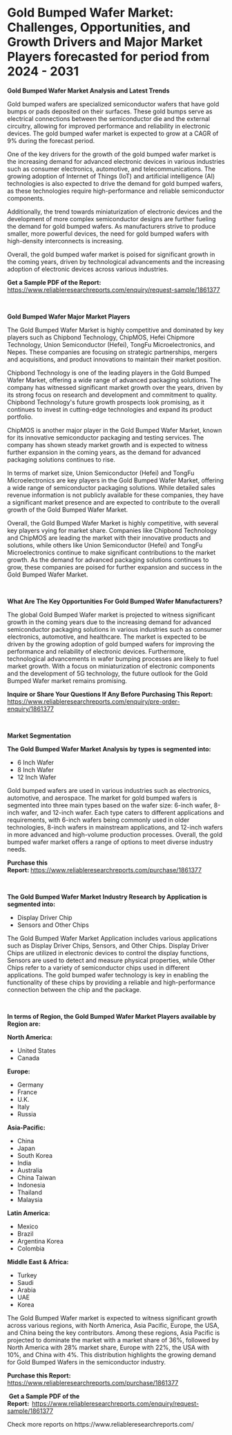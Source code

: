 <p><h1>Gold Bumped Wafer Market: Challenges, Opportunities, and Growth Drivers and Major Market Players forecasted for period from 2024 - 2031</h1></p><p><strong>Gold Bumped Wafer Market Analysis and Latest Trends</strong></p>
<p><p>Gold bumped wafers are specialized semiconductor wafers that have gold bumps or pads deposited on their surfaces. These gold bumps serve as electrical connections between the semiconductor die and the external circuitry, allowing for improved performance and reliability in electronic devices. The gold bumped wafer market is expected to grow at a CAGR of 9% during the forecast period.</p><p>One of the key drivers for the growth of the gold bumped wafer market is the increasing demand for advanced electronic devices in various industries such as consumer electronics, automotive, and telecommunications. The growing adoption of Internet of Things (IoT) and artificial intelligence (AI) technologies is also expected to drive the demand for gold bumped wafers, as these technologies require high-performance and reliable semiconductor components.</p><p>Additionally, the trend towards miniaturization of electronic devices and the development of more complex semiconductor designs are further fueling the demand for gold bumped wafers. As manufacturers strive to produce smaller, more powerful devices, the need for gold bumped wafers with high-density interconnects is increasing.</p><p>Overall, the gold bumped wafer market is poised for significant growth in the coming years, driven by technological advancements and the increasing adoption of electronic devices across various industries.</p></p>
<p><strong>Get a Sample PDF of the Report:&nbsp;</strong> <a href="https://www.reliableresearchreports.com/enquiry/request-sample/1861377">https://www.reliableresearchreports.com/enquiry/request-sample/1861377</a></p>
<p>&nbsp;</p>
<p><strong>Gold Bumped Wafer Major Market Players</strong></p>
<p><p>The Gold Bumped Wafer Market is highly competitive and dominated by key players such as Chipbond Technology, ChipMOS, Hefei Chipmore Technology, Union Semiconductor (Hefei), TongFu Microelectronics, and Nepes. These companies are focusing on strategic partnerships, mergers and acquisitions, and product innovations to maintain their market position.</p><p>Chipbond Technology is one of the leading players in the Gold Bumped Wafer Market, offering a wide range of advanced packaging solutions. The company has witnessed significant market growth over the years, driven by its strong focus on research and development and commitment to quality. Chipbond Technology's future growth prospects look promising, as it continues to invest in cutting-edge technologies and expand its product portfolio.</p><p>ChipMOS is another major player in the Gold Bumped Wafer Market, known for its innovative semiconductor packaging and testing services. The company has shown steady market growth and is expected to witness further expansion in the coming years, as the demand for advanced packaging solutions continues to rise.</p><p>In terms of market size, Union Semiconductor (Hefei) and TongFu Microelectronics are key players in the Gold Bumped Wafer Market, offering a wide range of semiconductor packaging solutions. While detailed sales revenue information is not publicly available for these companies, they have a significant market presence and are expected to contribute to the overall growth of the Gold Bumped Wafer Market.</p><p>Overall, the Gold Bumped Wafer Market is highly competitive, with several key players vying for market share. Companies like Chipbond Technology and ChipMOS are leading the market with their innovative products and solutions, while others like Union Semiconductor (Hefei) and TongFu Microelectronics continue to make significant contributions to the market growth. As the demand for advanced packaging solutions continues to grow, these companies are poised for further expansion and success in the Gold Bumped Wafer Market.</p></p>
<p>&nbsp;</p>
<p><strong>What Are The Key Opportunities For Gold Bumped Wafer Manufacturers?</strong></p>
<p><p>The global Gold Bumped Wafer market is projected to witness significant growth in the coming years due to the increasing demand for advanced semiconductor packaging solutions in various industries such as consumer electronics, automotive, and healthcare. The market is expected to be driven by the growing adoption of gold bumped wafers for improving the performance and reliability of electronic devices. Furthermore, technological advancements in wafer bumping processes are likely to fuel market growth. With a focus on miniaturization of electronic components and the development of 5G technology, the future outlook for the Gold Bumped Wafer market remains promising.</p></p>
<p><strong>Inquire or Share Your Questions If Any Before Purchasing This Report:</strong> <a href="https://www.reliableresearchreports.com/enquiry/pre-order-enquiry/1861377">https://www.reliableresearchreports.com/enquiry/pre-order-enquiry/1861377</a></p>
<p>&nbsp;</p>
<p><strong>Market Segmentation</strong></p>
<p><strong>The Gold Bumped Wafer Market Analysis by types is segmented into:</strong></p>
<p><ul><li>6 Inch Wafer</li><li>8 Inch Wafer</li><li>12 Inch Wafer</li></ul></p>
<p><p>Gold bumped wafers are used in various industries such as electronics, automotive, and aerospace. The market for gold bumped wafers is segmented into three main types based on the wafer size: 6-inch wafer, 8-inch wafer, and 12-inch wafer. Each type caters to different applications and requirements, with 6-inch wafers being commonly used in older technologies, 8-inch wafers in mainstream applications, and 12-inch wafers in more advanced and high-volume production processes. Overall, the gold bumped wafer market offers a range of options to meet diverse industry needs.</p></p>
<p><strong>Purchase this Report:&nbsp;</strong><a href="https://www.reliableresearchreports.com/purchase/1861377">https://www.reliableresearchreports.com/purchase/1861377</a></p>
<p>&nbsp;</p>
<p><strong>The Gold Bumped Wafer Market Industry Research by Application is segmented into:</strong></p>
<p><ul><li>Display Driver Chip</li><li>Sensors and Other Chips</li></ul></p>
<p><p>The Gold Bumped Wafer Market Application includes various applications such as Display Driver Chips, Sensors, and Other Chips. Display Driver Chips are utilized in electronic devices to control the display functions, Sensors are used to detect and measure physical properties, while Other Chips refer to a variety of semiconductor chips used in different applications. The gold bumped wafer technology is key in enabling the functionality of these chips by providing a reliable and high-performance connection between the chip and the package.</p></p>
<p>&nbsp;</p>
<p><strong>In terms of Region, the Gold Bumped Wafer Market Players available by Region are:</strong></p>
<p>
    <p> <strong> North America: </strong>
        <ul>
            <li>United States</li>
            <li>Canada</li>
        </ul>
        </p> 
    <p> <strong> Europe: </strong>
        <ul>
            <li>Germany</li>
            <li>France</li>
            <li>U.K.</li>
            <li>Italy</li>
            <li>Russia</li>
        </ul>
        </p> 
    <p> <strong> Asia-Pacific: </strong>
        <ul>
            <li>China</li>
            <li>Japan</li>
            <li>South Korea</li>
            <li>India</li>
            <li>Australia</li>
            <li>China Taiwan</li>
            <li>Indonesia</li>
            <li>Thailand</li>
            <li>Malaysia</li>
        </ul>
        </p> 
    <p> <strong> Latin America: </strong>
        <ul>
            <li>Mexico</li>
            <li>Brazil</li>
            <li>Argentina Korea</li>
            <li>Colombia</li>
        </ul>
        </p> 
    <p> <strong> Middle East & Africa: </strong>
        <ul>
            <li>Turkey</li>
            <li>Saudi</li>
            <li>Arabia</li>
            <li>UAE</li>
            <li>Korea</li>
        </ul>
    </p>
    </p>
<p><p>The Gold Bumped Wafer market is expected to witness significant growth across various regions, with North America, Asia Pacific, Europe, the USA, and China being the key contributors. Among these regions, Asia Pacific is projected to dominate the market with a market share of 36%, followed by North America with 28% market share, Europe with 22%, the USA with 10%, and China with 4%. This distribution highlights the growing demand for Gold Bumped Wafers in the semiconductor industry.</p></p>
<p><strong>Purchase this Report: </strong><a href="https://www.reliableresearchreports.com/purchase/1861377">https://www.reliableresearchreports.com/purchase/1861377</a></p>
<p>&nbsp;<strong>Get a Sample PDF of the Report:&nbsp;&nbsp;</strong><a href="https://www.reliableresearchreports.com/enquiry/request-sample/1861377">https://www.reliableresearchreports.com/enquiry/request-sample/1861377</a></p>
<p><strong></strong></p>
<p>Check more reports on https://www.reliableresearchreports.com/</p>